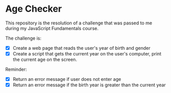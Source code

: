 # Age Checker

This repository is the resolution of a challenge that was passed to me during my JavaScript Fundamentals course.


The challenge is:
- [x] Create a web page that reads the user's year of birth and gender
- [x] Create a script that gets the current year on the user's computer, print the current age on the screen.

Reminder:
- [x] Return an error message if user does not enter age
- [x] Return an error message if the birth year is greater than the current year
